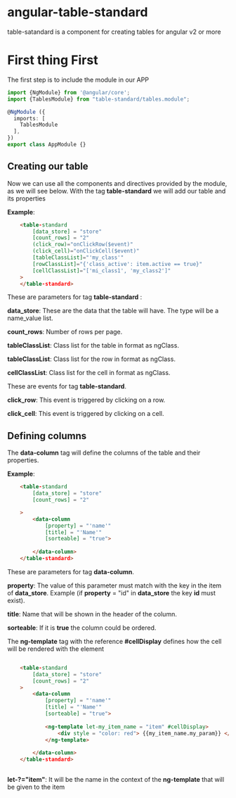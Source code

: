 # angular-table-standard

table-satandard is a component for creating tables for angular v2 or more

# First thing First

The first step is to include the module in our APP


```typescript
import {NgModule} from '@angular/core';
import {TablesModule} from "table-standard/tables.module";

@NgModule ({
  imports: [
    TablesModule
  ],
})
export class AppModule {}
```

## Creating our table

Now we can use all the components and directives provided by the module, as we will see below.
With the tag **table-standard** we will add our table and its properties

**Example**:
```html
    <table-standard
        [data_store] = "store"
        [count_rows] = "2"
        (click_row)="onClickRow($event)"
        (click_cell)="onClickCell($event)"
        [tableClassList]="'my_class'"
        [rowClassList]="{'class_active': item.active == true}"
        [cellClassList]="['mi_class1', 'my_class2']"
    >
    </table-standard>
```
These are parameters for tag **table-standard** :

**data_store**: These are the data that the table will have. The type will be a name_value list.

**count_rows**: Number of rows per page.

**tableClassList**: Class list for the table in format as ngClass. 

**tableClassList**: Class list for the row in format as ngClass.  

**cellClassList**: Class list for the cell in format as ngClass. 



These are events for tag **table-standard**.

**click_row**: This event is triggered by clicking on a row. 

**click_cell**: This event is triggered by clicking on a cell. 





## Defining columns

The **data-column** tag will define the columns of the table and their properties.

**Example**:
```html
    <table-standard
        [data_store] = "store"
        [count_rows] = "2"

    >
        <data-column
            [property] = "'name'"
            [title] = "'Name'"
            [sorteable] = "true">
            
        </data-column>
    </table-standard>
```

These are parameters for tag **data-column**.

**property**: The value of this parameter must match with the key in the item of **data_store**. Example (if **property** = "id" in **data_store** the key **id** must exist).

**title**: Name that will be shown in the header of the column.

**sorteable**: If it is **true** the column could be ordered.




The **ng-template** tag with the reference **#cellDisplay** defines how the cell will be rendered with the element

```html

    <table-standard
        [data_store] = "store"
        [count_rows] = "2"
    >
        <data-column
            [property] = "'name'"
            [title] = "'Name'"
            [sorteable] = "true">
            
            <ng-template let-my_item_name = "item" #cellDisplay>
                <div style = "color: red"> {{my_item_name.my_param}} </div>
            </ng-template>
            
        </data-column>
    </table-standard>
     
```

**let-?="item"**: It will be the name in the context of the **ng-template** that will be given to the item
